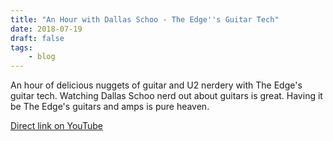 ```yaml
---
title: "An Hour with Dallas Schoo - The Edge''s Guitar Tech"
date: 2018-07-19
draft: false
tags:
    - blog
---
```


An hour of delicious nuggets of guitar and U2 nerdery with The Edge's guitar tech. Watching Dallas Schoo nerd out about guitars is great. Having it be The Edge's guitars and amps is pure heaven.

[Direct link on YouTube](https://youtu.be/qDYfXvGuaL4)
